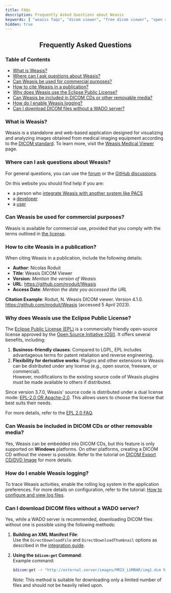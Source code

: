 ```yaml
---
title: FAQs
description: Frequently Asked Questions about Weasis
keywords: [ "weasis faqs", "dicom viewer", "free dicom viewer", "open source dicom viewer", "weasis dicom viewer",  "multi-platform dicom viewer", "dicom", "pacs", "pacs viewer" ]
hidden: true
---
```


## <center>Frequently Asked Questions</center>

### Table of Contents
- [What is Weasis?](#what-is-weasis)
- [Where can I ask questions about Weasis?](#where-can-i-ask-questions-about-weasis)
- [Can Weasis be used for commercial purposes?](#can-weasis-be-used-for-commercial-purposes)
- [How to cite Weasis in a publication?](#how-to-cite-weasis-in-a-publication)
- [Why does Weasis use the Eclipse Public License?](#why-does-weasis-use-the-eclipse-public-license)
- [Can Weasis be included in DICOM CDs or other removable media?](#can-weasis-be-included-in-dicom-cds-or-other-removable-media)
- [How do I enable Weasis logging?](#how-do-i-enable-weasis-logging)
- [Can I download DICOM files without a WADO server?](#can-i-download-dicom-files-without-a-wado-server)

### What is Weasis?
Weasis is a standalone and web-based application designed for visualizing and analyzing images obtained from medical imaging equipment according to the [DICOM standard](https://www.dicomstandard.org/). To learn more, visit the [Weasis Medical Viewer](../) page.

### Where can I ask questions about Weasis?
For general questions, you can use the [forum](https://groups.google.com/group/dcm4che) or the [GitHub discussions](https://github.com/nroduit/Weasis/discussions).

On this website you should find help if you are:
* a person who [integrate Weasis with another system like PACS](../basics/customize/integration/)
* a [developer](../getting-started/#developer-documentation)
* a [user](../tutorials/)

### Can Weasis be used for commercial purposes?
Weasis is available for commercial use, provided that you comply with the terms outlined in [the license](https://github.com/nroduit/Weasis/blob/master/LICENSE).

### How to cite Weasis in a publication?
When citing Weasis in a publication, include the following details:
- **Author**: Nicolas Roduit
- **Title**: Weasis DICOM Viewer
- **Version**: _Mention the version of Weasis_
- **URL**: https://github.com/nroduit/Weasis
- **Access Date**: _Mention the date you accessed the URL_

**Citation Example**: Roduit, N. Weasis DICOM viewer. Version 4.1.0. https://github.com/nroduit/Weasis (accessed 5 April 2023).

### Why does Weasis use the Eclipse Public License?
The [Eclipse Public License (EPL)](https://www.eclipse.org/legal/epl-v20.html) is a commercially friendly open-source license approved by the [Open Source Initiative (OSI)](https://www.opensource.org). It offers several benefits, including:
1. **Business-friendly clauses**: Compared to LGPL, EPL includes advantageous terms for patent retaliation and reverse engineering.
2. **Flexibility for derivative works**: Plugins and other extensions to Weasis can be distributed under any license (e.g., open source, freeware, or commercial).  
   However, modifications to the existing source code of Weasis plugins must be made available to others if distributed.

Since version 3.7.0, Weasis' source code is distributed under a dual license mode: [EPL-2.0 OR Apache-2.0](https://github.com/nroduit/Weasis/blob/master/LICENSE). This allows users to choose the license that best suits their needs.

For more details, refer to the [EPL 2.0 FAQ](https://www.eclipse.org/legal/epl-2.0/faq.php).

### Can Weasis be included in DICOM CDs or other removable media?
Yes, Weasis can be embedded into DICOM CDs, but this feature is only supported on **Windows** platforms. On other platforms, creating a DICOM CD without the viewer is possible. Refer to the tutorial on [DICOM Export CD/DVD Image](../tutorials/dicom-export/#cddvd-image) for more details.

### How do I enable Weasis logging?

To trace Weasis activities, enable the rolling log system in the application preferences. For more details on configuration, refer to the tutorial: [How to configure and view log files](../tutorials/logging/).


### Can I download DICOM files without a WADO server?

Yes, while a WADO server is recommended, downloading DICOM files without one is possible using the following methods:

1. **Building an XML Manifest File**:  
   Use the `DirectDownloadFile` and `DirectDownloadThumbnail` options as described in the [integration guide](../basics/customize/integration/#build-an-xml-manifest-no-wado-server).

2. **Using the `$dicom:get` Command**:  
   Example command:
   ```bash
   $dicom:get -r "http://external.server/images/MRIX_LUMBAR/img1.dcm http://external.server/images/img2.dcm"
   ```
   *Note*: This method is suitable for downloading only a limited number of files and should not be heavily relied upon.
<br>
